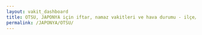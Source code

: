 ```yaml
---
layout: vakit_dashboard
title: OTSU, JAPONYA için iftar, namaz vakitleri ve hava durumu - ilçe/eyalet seç
permalink: /JAPONYA/OTSU/
---
```


<script type="text/javascript">
  var GLOBAL_COUNTRY = 'JAPONYA';
  var GLOBAL_CITY = 'OTSU';
  var GLOBAL_STATE = '';
  var lat = 72;
  var lon = 21;
</script>

